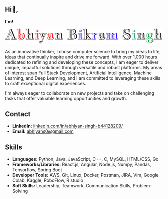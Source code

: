 ## Hi👋,
**I'm!**     


![image](https://github.com/abhiyansingh12/abhiyansingh12/blob/main/Abhiyan.png)


As an innovative thinker, I chose computer science to bring my ideas to life, ideas that continually inspire and drive me forward. With over 1,000 hours dedicated to refining and developing these concepts, I am eager to deliver unique, impactful solutions through versatile and robust platforms. My areas of interest span Full Stack Development, Artificial Intelligence, Machine Learning, and Deep Learning, and I am committed to leveraging these skills to craft exceptional digital experiences.


I'm always eager to collaborate on new projects and take on challenging tasks that offer valuable learning opportunities and growth.

## Contact

   * **LinkedIn:** [linkedin.com/in/abhiyan-singh-b44128209/](https://www.linkedin.com/in/abhiyan-singh-b44128209) <br />
   * **Email:** abhiyans0@gmail.com <br />

## Skills

   * **Languages:** Python, Java, JavaScript, C++, C, MySQL, HTML/CSS, Go <br/>
   * **Frameworks/Libraries:** React.js, Angular, Node.js, Numpy, Pandas, Tensorflow, Spring Boot <br />
   * **Developer Tools:** AWS, Git, Linux, Docker, Postman, JIRA, Vim, Google Colab, Kaggle, RoboFlow, R studio <br />
   * **Soft Skills:** Leadership, Teamwork, Communication Skills, Problem-Solving <br />
 
